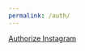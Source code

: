 ```yaml
---
permalink: /auth/
---
```

<script src="{{ base.url | prepend: site.url }}/assets/fb-login.js"></script>
[Authorize Instagram](https://api.instagram.com/oauth/authorize?client_id=299779244328350&redirect_uri=https://lrossdeutscher.github.io/auth/&scope=user_profile,user_media&response_type=code)
